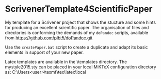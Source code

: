 # ScrivenerTemplate4ScientificPaper
My template for a Scrivener project that shows the stucture and some hints for producing an excellent scientific paper. The organisation of files and directories is conforming the demands of my `doPandoc` scripts, available from https://github.com/plbt5/doPandoc.git

Use the `createPaper.bat` script to create a duplicate and adapt its basic elements in support of your new paper. 

Latex templates are available in the \templates directory. The mystyle2015.sty can be placed in your local MiKTeX configuration directory as: C:\Users\<user>\texmf\tex\latex\local